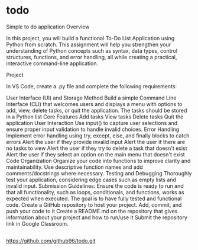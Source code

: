 # todo
Simple to do application
Overview

In this project, you will build a functional To-Do List Application using Python from scratch. This assignment will help you strengthen your understanding of Python concepts such as syntax, data types, control structures, functions, and error handling, all while creating a practical, interactive command-line application.

Project

In VS Code, create a .py file and complete the following requirements:

User Interface (UI) and Storage Method
Build a simple Command Line Interface (CLI) that welcomes users and displays a menu with options to add, view, delete tasks, or quit the application.
The tasks should be stored in a Python list
Core Features
Add tasks
View tasks
Delete tasks
Quit the application
User Interaction
Use input() to capture user selections and ensure proper input validation to handle invalid choices.
Error Handling
Implement error handling using try, except, else, and finally blocks to catch errors
Alert the user if they provide invalid input
Alert the user if there are no tasks to view
Alert the user if they try to delete a task that doesn't exist
Alert the user if they select an option on the main menu that doesn't exist
Code Organization
Organize your code into functions to improve clarity and maintainability. 
Use descriptive function names and add comments/docstrings where necessary.
Testing and Debugging
Thoroughly test your application, considering edge cases such as empty lists and invalid input.
Submission Guidelines:
Ensure the code is ready to run and that all functionality, such as loops, conditionals, and functions, works as expected when executed. The goal is to have fully tested and functional code.
Create a GitHub repository to host your project. Add, commit, and push your code to it
Create a README.md on the repository that gives information about your project and how to run/use it
Submit the repository link in Google Classroom.

##
https://github.com/github96/todo.git

